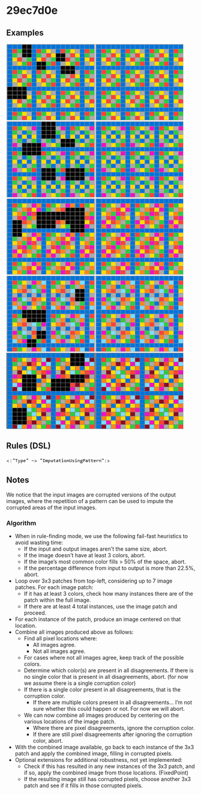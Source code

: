 # 29ec7d0e

## Examples

![ARC examples for 29ec7d0e](examples.png?raw=true)

## Rules (DSL)

![DSL rules for 29ec7d0e](rules.png?raw=true)

## Notes
We notice that the input images are corrupted versions of the output images, where the repetition of a pattern can be used to impute the corrupted areas of the input images.


### Algorithm

* When in rule-finding mode, we use the following fail-fast heuristics to avoid wasting time:
   * If the input and output images aren't the same size, abort.
   * If the image doesn't have at least 3 colors, abort.
   * If the image’s most common color fills > 50% of the space, abort.
   * If the percentage difference from input to output is more than 22.5%, abort.
* Loop over 3x3 patches from top-left, considering up to 7 image patches. For each image patch:
   * If it has at least 3 colors, check how many instances there are of the patch within the full image.
   * If there are at least 4 total instances, use the image patch and proceed.
* For each instance of the patch, produce an image centered on that location.
* Combine all images produced above as follows:
   * Find all pixel locations where:
       * All images agree.
       * Not all images agree.
   * For cases where not all images agree, keep track of the possible colors.
   * Determine which color(s) are present in all disagreements. If there is no single color that is present in all disagreements, abort. (for now we assume there is a single corruption color)
   * If there is a single color present in all disagreements, that is the corruption color.
       * If there are multiple colors present in all disagreements... I’m not sure whether this could happen or not. For now we will abort.
   * We can now combine all images produced by centering on the various locations of the image patch.
       * Where there are pixel disagreements, ignore the corruption color.
       * If there are still pixel disagreements after ignoring the corruption color, abort.
* With the combined image available, go back to each instance of the 3x3 patch and apply the combined image, filling in corrupted pixels.
* Optional extensions for additional robustness, not yet implemented:
   * Check if this has resulted in any new instances of the 3x3 patch, and if so, apply the combined image from those locations. 	(FixedPoint)
   * If the resulting image still has corrupted pixels, choose another 3x3 patch and see if it fills in those corrupted pixels.